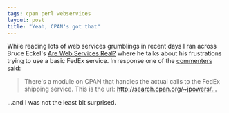 ```yaml
---
tags: cpan perl webservices
layout: post
title: "Yeah, CPAN's got that"
---
```




<p>While reading lots of web services grumblings in recent days I ran across Bruce Eckel's <a href="http://www.artima.com/weblogs/viewpost.jsp?thread=162149">Are Web Services Real?</a> where he talks about his frustrations trying to use a basic FedEx service. In response one of the <a href="http://www.artima.com/forums/flat.jsp?forum=106&thread=162149">commenters </a> said:</p>
  
<blockquote>
There's a module on CPAN that handles the actual calls to the FedEx shipping service. This is the url: <a href="http://search.cpan.org/~jpowers/Business-FedEx-DirectConnect-1.01/DirectConnect.pm#DESCRIPTION">http://search.cpan.org/~jpowers/...</a>
</blockquote>

<p>...and I was not the least bit surprised.</p>


